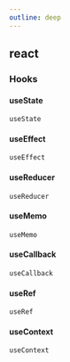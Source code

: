 ```yaml
---
outline: deep
---
```

## react 


### Hooks

#### useState
```{ts}
useState
```
#### useEffect
```{ts}
useEffect
```
#### useReducer
```{ts}
useReducer
```
#### useMemo
```{ts}
useMemo
```
#### useCallback
```{ts}
useCallback
```
#### useRef
```{ts}
useRef
```
#### useContext
```{ts}
useContext
```
